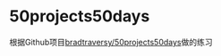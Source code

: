 # 50projects50days
根据Github项目[bradtraversy/50projects50days](#https://github.com/bradtraversy/50projects50days)做的练习
